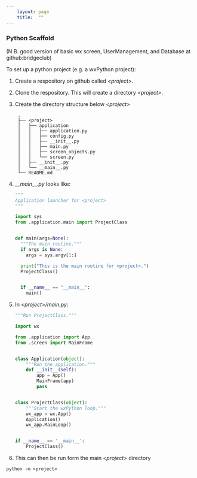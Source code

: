 ```yaml
---
    layout: page
    title:  ""
---
```



### Python Scaffold

(N.B. good version of basic wx screen, UserManagement, and Database at github:bridgeclub)

To set up a python project  (e.g. a wxPython project):

1. Create  a respository on github called *\<project>*.

1. Clone the respository. This will create a directory *\<project>*.

1. Create the directory structure below *\<project>*

        .
        ├── <project>
        │   ├── application
        │   │   ├── application.py
        │   │   ├── config.py
        │   │   ├── __init__.py
        │   │   ├── main.py
        │   │   ├── screen_objects.py
        │   │   └── screen.py
        │   ├── __init__.py
        │   └── __main__.py
        └── README.md

1. *\_\_main\_\_.py* looks like:

    ```python
    """
    Application launcher for <project>
    """

    import sys
    from .application.main import ProjectClass


    def main(args=None):
      """The main routine."""
      if args is None:
        args = sys.argv[1:]

      print("This is the main routine for <project>.")
      ProjectClass()


      if __name__ == "__main__":
        main()
    ```
1. In *\<project>/main.py*:

    ```python
    """Run ProjectClass."""

    import wx

    from .application import App
    from .screen import MainFrame


    class Application(object):
        """Run the application."""
        def __init__(self):
            app = App()
            MainFrame(app)
            pass


    class ProjectClass(object):
        """Start the wxPython loop."""
        wx_app = wx.App()
        Application()
        wx_app.MainLoop()


    if __name__ == '__main__':
        ProjectClass()
    ```
1. This can then be run form the main *\<project>* directory
  ```console
  python -m <project>
  ```
